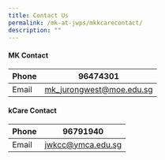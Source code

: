 ```yaml
---
title: Contact Us
permalink: /mk-at-jwps/mkkcarecontact/
description: ""
---
```

#### MK Contact


| Phone | 96474301 | 
| -------- | -------- | 
| Email     | mk_jurongwest@moe.edu.sg  |


#### kCare Contact

| Phone | 96791940 | 
| -------- | -------- | 
| Email     | <a href="mailto:jwkcc@ymca.edu.sg">jwkcc@ymca.edu.sg</a>  |